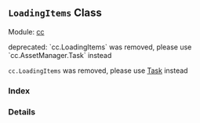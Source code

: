 ## `LoadingItems` Class



Module: [cc](../modules/cc.md)

deprecated: &#x60;cc.LoadingItems&#x60; was removed, please use &#x60;cc.AssetManager.Task&#x60; instead

`cc.LoadingItems` was removed, please use <a href="../classes/Task.html" class="crosslink">Task</a> instead



### Index





### Details





